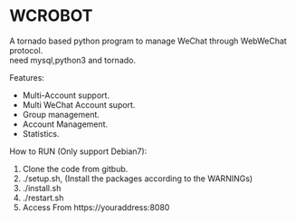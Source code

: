 # WCROBOT

A tornado based python program to manage WeChat through WebWeChat protocol.<br>
need mysql,python3 and tornado.

Features:
- Multi-Account support.
- Multi WeChat Account suport.
- Group management.
- Account Management.
- Statistics.

How to RUN (Only support Debian7):
1. Clone the code from gitbub.
2. ./setup.sh, (Install the packages according to the WARNINGs)
3. ./install.sh
4. ./restart.sh
5. Access From https://youraddress:8080
